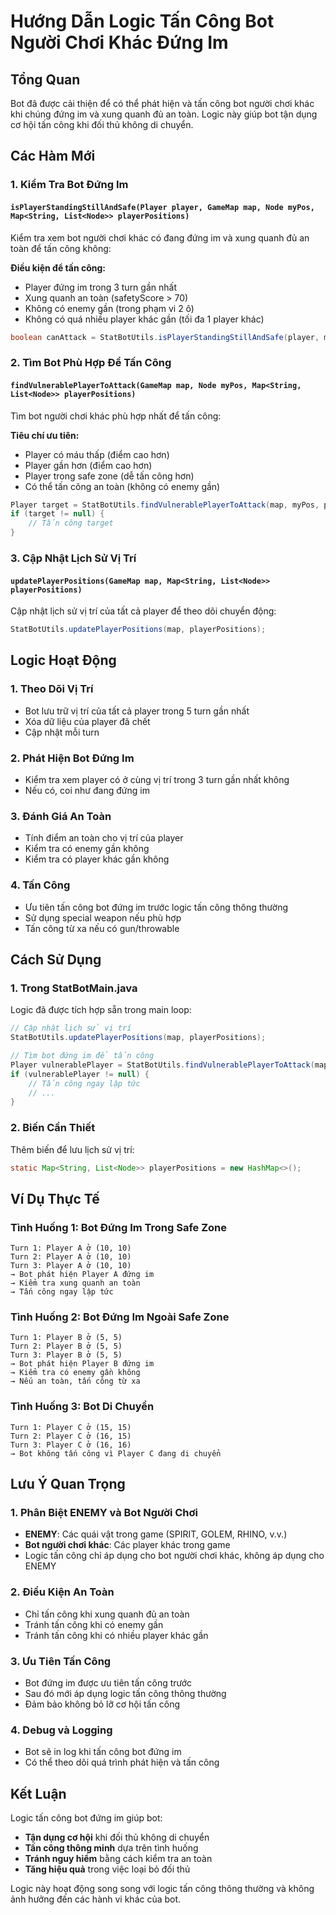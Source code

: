 # Hướng Dẫn Logic Tấn Công Bot Người Chơi Khác Đứng Im

## Tổng Quan

Bot đã được cải thiện để có thể phát hiện và tấn công bot người chơi khác khi chúng đứng im và xung quanh đủ an toàn. Logic này giúp bot tận dụng cơ hội tấn công khi đối thủ không di chuyển.

## Các Hàm Mới

### 1. Kiểm Tra Bot Đứng Im

#### `isPlayerStandingStillAndSafe(Player player, GameMap map, Node myPos, Map<String, List<Node>> playerPositions)`
Kiểm tra xem bot người chơi khác có đang đứng im và xung quanh đủ an toàn để tấn công không:

**Điều kiện để tấn công:**
- Player đứng im trong 3 turn gần nhất
- Xung quanh an toàn (safetyScore > 70)
- Không có enemy gần (trong phạm vi 2 ô)
- Không có quá nhiều player khác gần (tối đa 1 player khác)

```java
boolean canAttack = StatBotUtils.isPlayerStandingStillAndSafe(player, map, myPos, playerPositions);
```

### 2. Tìm Bot Phù Hợp Để Tấn Công

#### `findVulnerablePlayerToAttack(GameMap map, Node myPos, Map<String, List<Node>> playerPositions)`
Tìm bot người chơi khác phù hợp nhất để tấn công:

**Tiêu chí ưu tiên:**
- Player có máu thấp (điểm cao hơn)
- Player gần hơn (điểm cao hơn)
- Player trong safe zone (dễ tấn công hơn)
- Có thể tấn công an toàn (không có enemy gần)

```java
Player target = StatBotUtils.findVulnerablePlayerToAttack(map, myPos, playerPositions);
if (target != null) {
    // Tấn công target
}
```

### 3. Cập Nhật Lịch Sử Vị Trí

#### `updatePlayerPositions(GameMap map, Map<String, List<Node>> playerPositions)`
Cập nhật lịch sử vị trí của tất cả player để theo dõi chuyển động:

```java
StatBotUtils.updatePlayerPositions(map, playerPositions);
```

## Logic Hoạt Động

### 1. Theo Dõi Vị Trí
- Bot lưu trữ vị trí của tất cả player trong 5 turn gần nhất
- Xóa dữ liệu của player đã chết
- Cập nhật mỗi turn

### 2. Phát Hiện Bot Đứng Im
- Kiểm tra xem player có ở cùng vị trí trong 3 turn gần nhất không
- Nếu có, coi như đang đứng im

### 3. Đánh Giá An Toàn
- Tính điểm an toàn cho vị trí của player
- Kiểm tra có enemy gần không
- Kiểm tra có player khác gần không

### 4. Tấn Công
- Ưu tiên tấn công bot đứng im trước logic tấn công thông thường
- Sử dụng special weapon nếu phù hợp
- Tấn công từ xa nếu có gun/throwable

## Cách Sử Dụng

### 1. Trong StatBotMain.java
Logic đã được tích hợp sẵn trong main loop:

```java
// Cập nhật lịch sử vị trí
StatBotUtils.updatePlayerPositions(map, playerPositions);

// Tìm bot đứng im để tấn công
Player vulnerablePlayer = StatBotUtils.findVulnerablePlayerToAttack(map, myPos, playerPositions);
if (vulnerablePlayer != null) {
    // Tấn công ngay lập tức
    // ...
}
```

### 2. Biến Cần Thiết
Thêm biến để lưu lịch sử vị trí:

```java
static Map<String, List<Node>> playerPositions = new HashMap<>();
```

## Ví Dụ Thực Tế

### Tình Huống 1: Bot Đứng Im Trong Safe Zone
```
Turn 1: Player A ở (10, 10)
Turn 2: Player A ở (10, 10) 
Turn 3: Player A ở (10, 10)
→ Bot phát hiện Player A đứng im
→ Kiểm tra xung quanh an toàn
→ Tấn công ngay lập tức
```

### Tình Huống 2: Bot Đứng Im Ngoài Safe Zone
```
Turn 1: Player B ở (5, 5)
Turn 2: Player B ở (5, 5)
Turn 3: Player B ở (5, 5)
→ Bot phát hiện Player B đứng im
→ Kiểm tra có enemy gần không
→ Nếu an toàn, tấn công từ xa
```

### Tình Huống 3: Bot Di Chuyển
```
Turn 1: Player C ở (15, 15)
Turn 2: Player C ở (16, 15)
Turn 3: Player C ở (16, 16)
→ Bot không tấn công vì Player C đang di chuyển
```

## Lưu Ý Quan Trọng

### 1. Phân Biệt ENEMY và Bot Người Chơi
- **ENEMY**: Các quái vật trong game (SPIRIT, GOLEM, RHINO, v.v.)
- **Bot người chơi khác**: Các player khác trong game
- Logic tấn công chỉ áp dụng cho bot người chơi khác, không áp dụng cho ENEMY

### 2. Điều Kiện An Toàn
- Chỉ tấn công khi xung quanh đủ an toàn
- Tránh tấn công khi có enemy gần
- Tránh tấn công khi có nhiều player khác gần

### 3. Ưu Tiên Tấn Công
- Bot đứng im được ưu tiên tấn công trước
- Sau đó mới áp dụng logic tấn công thông thường
- Đảm bảo không bỏ lỡ cơ hội tấn công

### 4. Debug và Logging
- Bot sẽ in log khi tấn công bot đứng im
- Có thể theo dõi quá trình phát hiện và tấn công

## Kết Luận

Logic tấn công bot đứng im giúp bot:
- **Tận dụng cơ hội** khi đối thủ không di chuyển
- **Tấn công thông minh** dựa trên tình huống
- **Tránh nguy hiểm** bằng cách kiểm tra an toàn
- **Tăng hiệu quả** trong việc loại bỏ đối thủ

Logic này hoạt động song song với logic tấn công thông thường và không ảnh hưởng đến các hành vi khác của bot. 